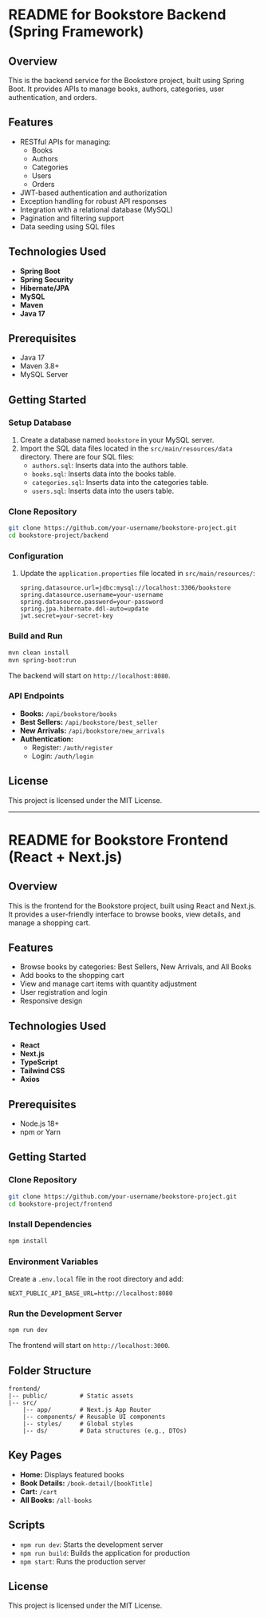 # README for Bookstore Backend (Spring Framework)

## Overview
This is the backend service for the Bookstore project, built using Spring Boot. It provides APIs to manage books, authors, categories, user authentication, and orders.

## Features
- RESTful APIs for managing:
  - Books
  - Authors
  - Categories
  - Users
  - Orders
- JWT-based authentication and authorization
- Exception handling for robust API responses
- Integration with a relational database (MySQL)
- Pagination and filtering support
- Data seeding using SQL files

## Technologies Used
- **Spring Boot**
- **Spring Security**
- **Hibernate/JPA**
- **MySQL**
- **Maven**
- **Java 17**

## Prerequisites
- Java 17
- Maven 3.8+
- MySQL Server

## Getting Started

### Setup Database
1. Create a database named `bookstore` in your MySQL server.
2. Import the SQL data files located in the `src/main/resources/data` directory. There are four SQL files:
   - `authors.sql`: Inserts data into the authors table.
   - `books.sql`: Inserts data into the books table.
   - `categories.sql`: Inserts data into the categories table.
   - `users.sql`: Inserts data into the users table.

### Clone Repository
```bash
git clone https://github.com/your-username/bookstore-project.git
cd bookstore-project/backend
```

### Configuration
1. Update the `application.properties` file located in `src/main/resources/`:
   ```properties
   spring.datasource.url=jdbc:mysql://localhost:3306/bookstore
   spring.datasource.username=your-username
   spring.datasource.password=your-password
   spring.jpa.hibernate.ddl-auto=update
   jwt.secret=your-secret-key
   ```

### Build and Run
```bash
mvn clean install
mvn spring-boot:run
```
The backend will start on `http://localhost:8080`.

### API Endpoints
- **Books:** `/api/bookstore/books`
- **Best Sellers:** `/api/bookstore/best_seller`
- **New Arrivals:** `/api/bookstore/new_arrivals`
- **Authentication:**
  - Register: `/auth/register`
  - Login: `/auth/login`

## License
This project is licensed under the MIT License.

---

# README for Bookstore Frontend (React + Next.js)

## Overview
This is the frontend for the Bookstore project, built using React and Next.js. It provides a user-friendly interface to browse books, view details, and manage a shopping cart.

## Features
- Browse books by categories: Best Sellers, New Arrivals, and All Books
- Add books to the shopping cart
- View and manage cart items with quantity adjustment
- User registration and login
- Responsive design

## Technologies Used
- **React**
- **Next.js**
- **TypeScript**
- **Tailwind CSS**
- **Axios**

## Prerequisites
- Node.js 18+
- npm or Yarn

## Getting Started

### Clone Repository
```bash
git clone https://github.com/your-username/bookstore-project.git
cd bookstore-project/frontend
```

### Install Dependencies
```bash
npm install
```

### Environment Variables
Create a `.env.local` file in the root directory and add:
```env
NEXT_PUBLIC_API_BASE_URL=http://localhost:8080
```

### Run the Development Server
```bash
npm run dev
```
The frontend will start on `http://localhost:3000`.

## Folder Structure
```plaintext
frontend/
|-- public/         # Static assets
|-- src/
    |-- app/        # Next.js App Router
    |-- components/ # Reusable UI components
    |-- styles/     # Global styles
    |-- ds/         # Data structures (e.g., DTOs)
```

## Key Pages
- **Home:** Displays featured books
- **Book Details:** `/book-detail/[bookTitle]`
- **Cart:** `/cart`
- **All Books:** `/all-books`

## Scripts
- `npm run dev`: Starts the development server
- `npm run build`: Builds the application for production
- `npm start`: Runs the production server

## License
This project is licensed under the MIT License.
